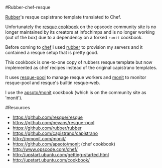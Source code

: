 #Rubber-chef-resque

[Rubber](https://github.com/rubber/rubber/)'s resque capistrano template translated to Chef.

Unfortunately the [resque cookbook](http://community.opscode.com/cookbooks/resque) on the opscode community site is no longer maintained by its creators at infochimps and is no longer working (out of the box) due to a dependency on a forked `runit` cookbook.

Before coming to [chef](http://docs.opscode.com/) I used [rubber](https://github.com/rubber/rubber) to provision my servers and it contained a resque setup that is pretty good.

This cookbook is one-to-one copy of rubbers resque template but now implemented as chef recipes instead of the original capistrano templates.

It uses [resque-pool](https://github.com/nevans/resque-pool) to manage resque workers and [monit](http://mmonit.com/monit/) to monitor resque-pool and resque's builtin resque-web. 

I use the [apsoto/monit](https://github.com/apsoto/monit) cookbook (which is on the community site as 'monit').

#Resources

* https://github.com/resque/resque
* https://github.com/nevans/resque-pool
* https://github.com/rubber/rubber
* https://github.com/capistrano/capistrano
* http://mmonit.com/monit/
* https://github.com/apsoto/monit (chef cookbook)
* http://www.opscode.com/chef/
* http://upstart.ubuntu.com/getting-started.html
* http://upstart.ubuntu.com/cookbook/
